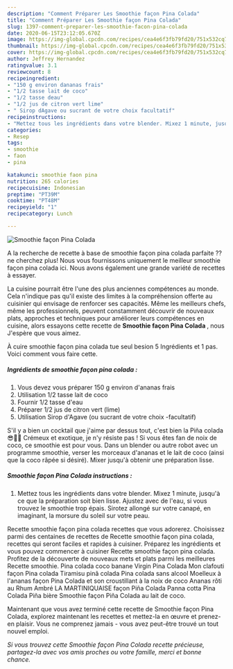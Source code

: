 ```yaml
---
description: "Comment Préparer Les Smoothie façon Pina Colada"
title: "Comment Préparer Les Smoothie façon Pina Colada"
slug: 1397-comment-preparer-les-smoothie-facon-pina-colada
date: 2020-06-15T23:12:05.670Z
image: https://img-global.cpcdn.com/recipes/cea4e6f3fb79fd20/751x532cq70/smoothie-facon-pina-colada-photo-principale-de-la-recette.jpg
thumbnail: https://img-global.cpcdn.com/recipes/cea4e6f3fb79fd20/751x532cq70/smoothie-facon-pina-colada-photo-principale-de-la-recette.jpg
cover: https://img-global.cpcdn.com/recipes/cea4e6f3fb79fd20/751x532cq70/smoothie-facon-pina-colada-photo-principale-de-la-recette.jpg
author: Jeffrey Hernandez
ratingvalue: 3.1
reviewcount: 8
recipeingredient:
- "150 g environ dananas frais"
- "1/2 tasse lait de coco"
- "1/2 tasse deau"
- "1/2 jus de citron vert lime"
- " Sirop dAgave ou sucrant de votre choix facultatif"
recipeinstructions:
- "Mettez tous les ingrédients dans votre blender. Mixez 1 minute, jusqu&#39;à ce que la préparation soit bien lisse. Ajustez avec de l&#39;eau, si vous trouvez le smoothie trop épais. Sirotez allongé sur votre canapé, en imaginant, la morsure du soleil sur votre peau."
categories:
- Resep
tags:
- smoothie
- faon
- pina

katakunci: smoothie faon pina 
nutrition: 265 calories
recipecuisine: Indonesian
preptime: "PT39M"
cooktime: "PT48M"
recipeyield: "1"
recipecategory: Lunch

---
```



![Smoothie façon Pina Colada](https://img-global.cpcdn.com/recipes/cea4e6f3fb79fd20/751x532cq70/smoothie-facon-pina-colada-photo-principale-de-la-recette.jpg)

A la recherche de recette à base de smoothie façon pina colada parfaite ?? ne cherchez plus! Nous vous fournissons uniquement le meilleur smoothie façon pina colada ici. Nous avons également une grande variété de recettes à essayer.

La cuisine pourrait être l'une des plus anciennes compétences au monde. Cela n'indique pas qu'il existe des limites à la compréhension offerte au cuisinier qui envisage de renforcer ses capacités. Même les meilleurs chefs, même les professionnels, peuvent constamment découvrir de nouveaux plats, approches et techniques pour améliorer leurs compétences en cuisine, alors essayons cette recette de <strong> Smoothie façon Pina Colada </strong>, nous J'espère que vous aimez.

<!--inarticleads1-->

À cuire smoothie façon pina colada tue seul besion 5 Ingrédients et 1 pas. Voici comment vous faire cette.

##### Ingrédients de smoothie façon pina colada :

1. Vous devez vous préparer 150 g environ d&#39;ananas frais
1. Utilisation 1/2 tasse lait de coco
1. Fournir 1/2 tasse d&#39;eau
1. Préparer 1/2 jus de citron vert (lime)
1. Utilisation  Sirop d&#39;Agave (ou sucrant de votre choix -facultatif)


S&#39;il y a bien un cocktail que j&#39;aime par dessus tout, c&#39;est bien la Piña colada 😎🌴🍍 Crémeux et exotique, je n&#39;y résiste pas ! Si vous êtes fan de noix de coco, ce smoothie est pour vous. Dans un blender ou autre robot avec un programme smoothie, verser les morceaux d&#39;ananas et le lait de coco (ainsi que la coco râpée si désiré). Mixer jusqu&#39;à obtenir une préparation lisse. 

<!--inarticleads2-->

##### Smoothie façon Pina Colada instructions :

1. Mettez tous les ingrédients dans votre blender. Mixez 1 minute, jusqu&#39;à ce que la préparation soit bien lisse. Ajustez avec de l&#39;eau, si vous trouvez le smoothie trop épais. Sirotez allongé sur votre canapé, en imaginant, la morsure du soleil sur votre peau.


Recette smoothie façon pina colada recettes que vous adorerez. Choisissez parmi des centaines de recettes de Recette smoothie façon pina colada, recettes qui seront faciles et rapides à cuisiner. Préparez les ingrédients et vous pouvez commencer à cuisiner Recette smoothie façon pina colada. Profitez de la découverte de nouveaux mets et plats parmi les meilleures Recette smoothie. Pina colada coco banane Virgin Pina Colada Mon clafouti façon Pina colada Tiramisu pinã colada Pina colada sans alcool Moelleux à l&#39;ananas façon Pina Colada et son croustillant à la noix de coco Ananas rôti au Rhum Ambré LA MARTINIQUAISE façon Piña Colada Panna cotta Pina Colada Piña bière Smoothie façon Piña Colada au lait de coco. 

<!--inarticleads1-->

<p>
Maintenant que vous avez terminé cette recette de Smoothie façon Pina Colada, explorez maintenant les recettes et mettez-la en œuvre et prenez-en plaisir. Vous ne comprenez jamais - vous avez peut-être trouvé un tout nouvel emploi.
</p>

<p>
<i>Si vous trouvez cette Smoothie façon Pina Colada recette précieuse, partagez-la avec vos amis proches ou votre famille, merci et bonne chance.</i>
</p>
